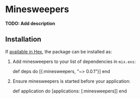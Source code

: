 # Minesweepers

**TODO: Add description**

## Installation

If [available in Hex](https://hex.pm/docs/publish), the package can be installed as:

  1. Add minesweepers to your list of dependencies in `mix.exs`:

        def deps do
          [{:minesweepers, "~> 0.0.1"}]
        end

  2. Ensure minesweepers is started before your application:

        def application do
          [applications: [:minesweepers]]
        end

